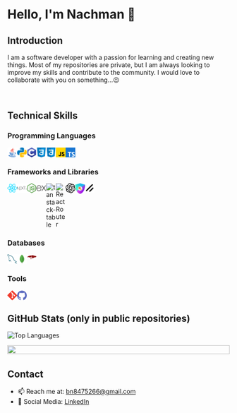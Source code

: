 # Hello, I'm Nachman 👋

## Introduction
I am a software developer with a passion for learning and creating new things. Most of my repositories are private, but I am always looking to improve my skills and contribute to the community. I would love to collaborate with you on something...😉

<br clear="left"/>

## Technical Skills



### Programming Languages
<img width="22px" title="Java" align="left" src="/public/java.svg">
<img width="22px" title="Python" align="left" src="/public/python.svg">
<img width="22px" title="C" align="left" src="/public/c.svg">
<img width="22px" title="HTML" align="left" src="/public/css.svg">
<img width="22px" title="CSS" align="left" src="/public/css.svg">
<img width="22px" title="JavaScript" align="left" src="/public/javascript.svg">
<img width="22px" title="TypeScript" align="left" src="/public/typescript.svg">

<br clear="left"/>

### Frameworks and Libraries

<img width="22px" title="React" align="left" src="/public/reactjs.svg">
<img width="22px" title="Next.js" align="left" src="/public/nextjs.svg">
<img width="22px" title="Node.js" align="left" src="/public/nodejs.svg">
<img width="22px" title="Express.js" align="left" src="/public/express.svg">
<img width="22px" title="tanstack-table" align="left" src="/public/logo-color-100w-br5_Ikqp.png">
<img width="22px" title="React Router" align="left" src="https://reactrouter.com/_brand/React%20Router%20Brand%20Assets/React%20Router%20Logo/Light.svg">
<img width="22px" title="OpenAI API" align="left" src="/public/openai.svg">
<img width="22px" title="next-auth" align="left" src="/public/next-auth.png">
<img width="22px" title="shadcn-ui" align="left" src="/public/shadcn-ui-logo.svg">

<br clear="left"/>

### Databases

<img width="22px" title="MySQL" align="left" src="/public/mysql.svg">
<img width="22px" title="MongoDB" align="left" src="/public/mongodb.svg">
<img width="22px" title="Mongoose" align="left" src="/public/mongoose.png">

<br clear="left"/>

### Tools

<img width="22px" title="Git" align="left" src="/public/git.svg">
<img width="22px" title="GitHub" align="left" src="/public/github.svg">

<br clear="left"/>

## GitHub Stats (only in public repositories)
<!--
<p>
<picture>
  <source media="(prefers-color-scheme: dark)" srcset="https://github-readme-stats.vercel.app/api?username=Nachman-Libermensh&show_icons=true&theme=dark">
  <img alt="GitHub Stats" src="https://github-readme-stats.vercel.app/api?username=Nachman-Libermensh&show_icons=true&theme=default">
</picture>
</p>
-->
<p>
<picture>
  <source media="(prefers-color-scheme: dark)" srcset="https://github-readme-stats.vercel.app/api/top-langs/?username=Nachman-Libermensh&layout=compact&theme=dark">
  <img alt="Top Languages" src="https://github-readme-stats.vercel.app/api/top-langs/?username=Nachman-Libermensh&layout=compact&theme=default">
</picture>
</p>
<!--
## Major Projects
- **Project A**: A brief description of the project and what it does.
- **Project B**: A brief description of the project and what it does.
- **Project C**: A brief description of the project and what it does.
-->





<img width="100%" height="20px" src="https://camo.githubusercontent.com/4a5f2a185ba8add838b82fdf3904bc8e5c0723b56f44c60099256a3e8d038977/68747470733a2f2f692e696d6775722e636f6d2f644261534b57462e676966">

## Contact

- 📫 Reach me at: [bn8475266@gmail.com](mailto:nachman@example.com)
- 🔗 Social Media: [LinkedIn](https://www.linkedin.com)

